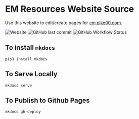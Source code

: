 # EM Resources Website Source

Use this website to edit/create pages for [em.pike00.com](https://em.pike00.com).

![Website](https://img.shields.io/website?style=plastic&down_color=black&down_message=Offline&label=em.pike00.com&up_message=Online&url=https%3A%2F%2Fem.pike00.com)
![GitHub last commit](https://img.shields.io/github/last-commit/pike00/em-resources?style=plastic)
![GitHub Workflow Status](https://img.shields.io/github/workflow/status/pike00/em-resources/Publish%20to%20Github%20Pages?style=plastic)

## To install `mkdocs`
`pip3 install mkdocs`


## To Serve Locally
`mkdocs serve`

## To Publish to Github Pages
`mkdocs gh-deploy`
